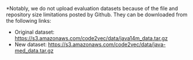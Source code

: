 *Notably, we do not upload evaluation datasets because of the file and repository size limitations posted by Github. They can be downloaded from the following links: 
- Original dataset: https://s3.amazonaws.com/code2vec/data/java14m_data.tar.gz
- New dataset: https://s3.amazonaws.com/code2vec/data/java-med_data.tar.gz